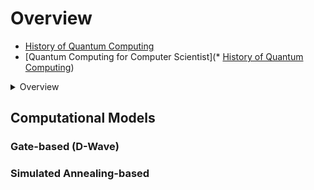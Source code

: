 # Overview

* [History of Quantum Computing](https://www.youtube.com/watch?v=Qa_9bQnrAw0)
* [Quantum Computing for Computer Scientist](* [History of Quantum Computing](https://www.youtube.com/watch?v=Qa_9bQnrAw0))

<details><summary>Overview</summary>
<p>

* [Stanford Encyclopedia](https://plato.stanford.edu/entries/qt-quantcomp/)
* [Quantum Algorithms (Dasgupta-Papadimitriou-Vazirani, Chapter 10)](http://algorithmics.lsi.upc.edu/docs/Dasgupta-Papadimitriou-Vazirani.pdf)

</p>
</details>

## Computational Models

### Gate-based (D-Wave)
### Simulated Annealing-based